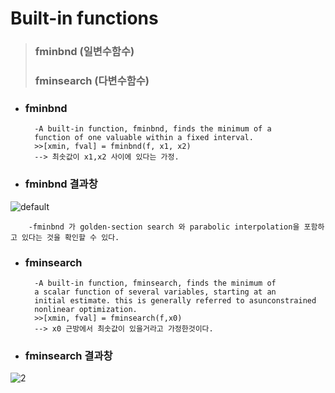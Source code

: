 # Built-in functions

> ### fminbnd (일변수함수)
> ### fminsearch (다변수함수)

* ### fminbnd

        -A built-in function, fminbnd, finds the minimum of a
        function of one valuable within a fixed interval.
        >>[xmin, fval] = fminbnd(f, x1, x2)
        --> 최솟값이 x1,x2 사이에 있다는 가정.

* ### fminbnd 결과창

![default](https://user-images.githubusercontent.com/44973398/48908476-adf3f780-eead-11e8-9777-e41410dc2e83.PNG)

        -fminbnd 가 golden-section search 와 parabolic interpolation을 포함하고 있다는 것을 확인할 수 있다.
        
* ### fminsearch
    
        -A built-in function, fminsearch, finds the minimum of
        a scalar function of several variables, starting at an
        initial estimate. this is generally referred to asunconstrained
        nonlinear optimization.
        >>[xmin, fval] = fminsearch(f,x0)
        --> x0 근방에서 최솟값이 있을거라고 가정한것이다.

* ### fminsearch 결과창

![2](https://user-images.githubusercontent.com/44973398/48908723-6fab0800-eeae-11e8-89b1-7a25bfb9b9c2.PNG)
 
